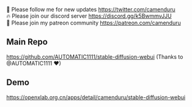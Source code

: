 🐣 Please follow me for new updates https://twitter.com/camenduru <br />
🔥 Please join our discord server https://discord.gg/k5BwmmvJJU <br />
🥳 Please join my patreon community https://patreon.com/camenduru <br />

## Main Repo
https://github.com/AUTOMATIC1111/stable-diffusion-webui (Thanks to @AUTOMATIC1111 ❤)

## Demo
https://openxlab.org.cn/apps/detail/camenduru/stable-diffusion-webui
